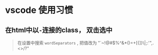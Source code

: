 # vscode 使用习惯

## 在html中以`-`连接的class， 双击选中
  > 在设置中搜索 `wordSeparators` , 把值改为 "`~!@#$%^&*()=+[{]}\\|;:'\",.<>/?"
